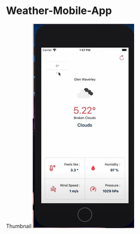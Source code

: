 # Weather-Mobile-App

Thumbnail 
![alt text](https://github.com/MohamedEZ-ZAROUALY/Weather-Mobile-App/blob/main/assets/weatherapp.png)
